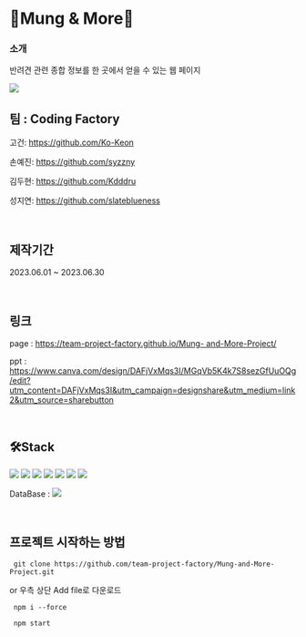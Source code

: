 # 🐶Mung & More🐶


### 소개 
반려견 관련 종합 정보를 한 곳에서 얻을 수 있는  웹 페이지

<img src="https://github.com/team-project-factory/Mung-and-More-Project/assets/125441996/e9e337be-c4d8-4a0b-bb73-5d3cd393a190">

<h2>팀 : Coding Factory </h2>
<p>고건: <a href="https://github.com/Ko-Keon">https://github.com/Ko-Keon</a></p> 
<p>손예진: <a href="https://github.com/syzzny">https://github.com/syzzny</a></p>
<p>김두현: <a href="https://github.com/Kdddru">https://github.com/Kdddru</a></p>
<p>성지연: <a href="https://github.com/slateblueness">https://github.com/slateblueness</a></p>
<br>

## 제작기간
2023.06.01 ~ 2023.06.30

<br>

## 링크 
<div>
<p>
  page : <a href="https://team-project-factory.github.io/Mung-and-More-Project/">https://team-project-factory.github.io/Mung-    and-More-Project/</a>
</p>
<p>ppt : <a href= "https://www.canva.com/design/DAFjVxMqs3I/MGqVb5K4k7S8sezGfUuOQg/edit?utm_content=DAFjVxMqs3I&utm_campaign=designshare&utm_medium=link2&utm_source=sharebutton">
  https://www.canva.com/design/DAFjVxMqs3I/MGqVb5K4k7S8sezGfUuOQg/edit?utm_content=DAFjVxMqs3I&utm_campaign=designshare&utm_medium=link2&utm_source=sharebutton
</a>
</p>
</div>
<br>

## 🛠Stack
<p>
  <img src="https://img.shields.io/badge/React-61DAFB?style=flat&logo=React&logoColor=white"/>
  <img src="https://img.shields.io/badge/Javascript-F7DF1E?style=flat&logo=Javascript&logoColor=white"/>
  <img src="https://img.shields.io/badge/HTML5-E34F26?style=flat&logo=HTML5&logoColor=white"/>
  <img src="https://img.shields.io/badge/CSS3-1572B6?style=flat&logo=CSS3&logoColor=white"/>
  <img src="https://img.shields.io/badge/styled components-DB7093?style=flat&logo=styled-components&logoColor=white"/>
  <img src="https://img.shields.io/badge/Sass-CC6699?style=flat&logo=Sass&logoColor=white"/>
  <img src="https://img.shields.io/badge/github-181717?style=flat&logo=github&logoColor=white"/>
</p>
<p>DataBase :  <img src="https://img.shields.io/badge/firebase-FFCA28?style=flat&logo=firebase&logoColor=white"/>  </p>

<br>

## 프로젝트 시작하는 방법
<pre><code> git clone https://github.com/team-project-factory/Mung-and-More-Project.git </code></pre>
or 우측 상단 Add file로 다운로드
<pre><code> npm i --force </code></pre>
<pre><code> npm start </code></pre>

